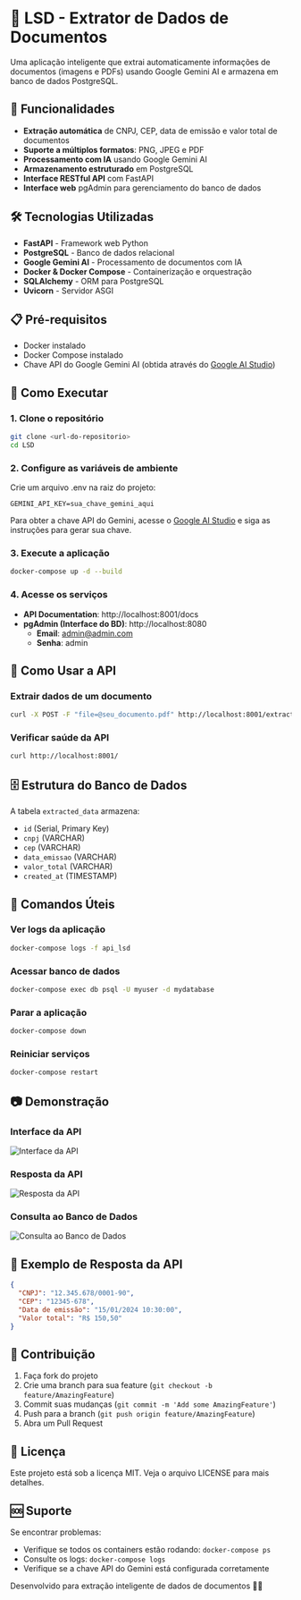 # 📄 LSD - Extrator de Dados de Documentos

Uma aplicação inteligente que extrai automaticamente informações de documentos (imagens e PDFs) usando Google Gemini AI e armazena em banco de dados PostgreSQL.

## 🚀 Funcionalidades

- **Extração automática** de CNPJ, CEP, data de emissão e valor total de documentos
- **Suporte a múltiplos formatos**: PNG, JPEG e PDF
- **Processamento com IA** usando Google Gemini AI
- **Armazenamento estruturado** em PostgreSQL
- **Interface RESTful API** com FastAPI
- **Interface web** pgAdmin para gerenciamento do banco de dados

## 🛠️ Tecnologias Utilizadas

- **FastAPI** - Framework web Python
- **PostgreSQL** - Banco de dados relacional
- **Google Gemini AI** - Processamento de documentos com IA
- **Docker & Docker Compose** - Containerização e orquestração
- **SQLAlchemy** - ORM para PostgreSQL
- **Uvicorn** - Servidor ASGI

## 📋 Pré-requisitos

- Docker instalado
- Docker Compose instalado
- Chave API do Google Gemini AI (obtida através do [Google AI Studio](https://aistudio.google.com))

## 🚀 Como Executar

### 1. Clone o repositório
```bash
git clone <url-do-repositorio>
cd LSD
```

### 2. Configure as variáveis de ambiente
Crie um arquivo .env na raiz do projeto:
```
GEMINI_API_KEY=sua_chave_gemini_aqui
```
Para obter a chave API do Gemini, acesse o [Google AI Studio](https://aistudio.google.com) e siga as instruções para gerar sua chave.

### 3. Execute a aplicação
```bash
docker-compose up -d --build
```

### 4. Acesse os serviços
- **API Documentation**: http://localhost:8001/docs
- **pgAdmin (Interface do BD)**: http://localhost:8080
  - **Email**: admin@admin.com
  - **Senha**: admin

## 📡 Como Usar a API

### Extrair dados de um documento
```bash
curl -X POST -F "file=@seu_documento.pdf" http://localhost:8001/extract-data
```

### Verificar saúde da API
```bash
curl http://localhost:8001/
```

## 🗄️ Estrutura do Banco de Dados
A tabela `extracted_data` armazena:
- `id` (Serial, Primary Key)
- `cnpj` (VARCHAR)
- `cep` (VARCHAR)
- `data_emissao` (VARCHAR)
- `valor_total` (VARCHAR)
- `created_at` (TIMESTAMP)

## 🔧 Comandos Úteis

### Ver logs da aplicação
```bash
docker-compose logs -f api_lsd
```

### Acessar banco de dados
```bash
docker-compose exec db psql -U myuser -d mydatabase
```

### Parar a aplicação
```bash
docker-compose down
```

### Reiniciar serviços
```bash
docker-compose restart
```

## 📷 Demonstração

### Interface da API
![Interface da API](attachment://interface_api.png)

### Resposta da API
![Resposta da API](attachment://api_response.png)

### Consulta ao Banco de Dados
![Consulta ao Banco de Dados](attachment://db_query.png)

## 📝 Exemplo de Resposta da API
```json
{
  "CNPJ": "12.345.678/0001-90",
  "CEP": "12345-678",
  "Data de emissão": "15/01/2024 10:30:00",
  "Valor total": "R$ 150,50"
}
```

## 🤝 Contribuição
1. Faça fork do projeto
2. Crie uma branch para sua feature (`git checkout -b feature/AmazingFeature`)
3. Commit suas mudanças (`git commit -m 'Add some AmazingFeature'`)
4. Push para a branch (`git push origin feature/AmazingFeature`)
5. Abra um Pull Request

## 📄 Licença
Este projeto está sob a licença MIT. Veja o arquivo LICENSE para mais detalhes.

## 🆘 Suporte
Se encontrar problemas:
- Verifique se todos os containers estão rodando: `docker-compose ps`
- Consulte os logs: `docker-compose logs`
- Verifique se a chave API do Gemini está configurada corretamente

Desenvolvido para extração inteligente de dados de documentos 📄✨
